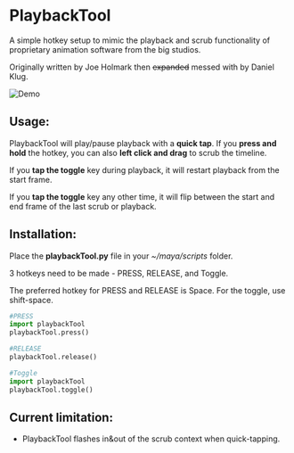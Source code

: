 # PlaybackTool

A simple hotkey setup to mimic the playback and scrub functionality of proprietary animation software from the big studios.


Originally written by Joe Holmark then ~~expanded~~ messed with by Daniel Klug.

![Demo](https://i.imgur.com/k7HgUfm.gif)

## Usage:
PlaybackTool will play/pause playback with a **quick tap**. If you **press and hold**
the hotkey, you can also **left click and drag** to scrub the timeline.

If you **tap the toggle** key during playback, it will restart playback from the
start frame.

If you **tap the toggle** key any other time, it will flip between the start and
end frame of the last scrub or playback.



## Installation:
Place the **playbackTool.py** file in your _~/maya/scripts_ folder.

3 hotkeys need to be made - PRESS, RELEASE, and Toggle.

The preferred hotkey for PRESS and RELEASE is Space. 
For the toggle, use shift-space.


```python
#PRESS
import playbackTool
playbackTool.press()
```

```python
#RELEASE
playbackTool.release()
```
```python
#Toggle
import playbackTool
playbackTool.toggle()
```


## Current limitation:
- PlaybackTool flashes in&out of the scrub context when quick-tapping.
